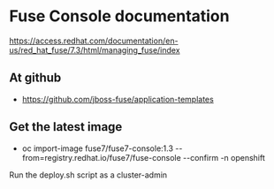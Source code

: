 # Fuse Console documentation

https://access.redhat.com/documentation/en-us/red_hat_fuse/7.3/html/managing_fuse/index

## At github
   * https://github.com/jboss-fuse/application-templates

## Get the latest image
   * oc import-image fuse7/fuse7-console:1.3 --from=registry.redhat.io/fuse7/fuse-console --confirm -n openshift


Run the deploy.sh script as a cluster-admin